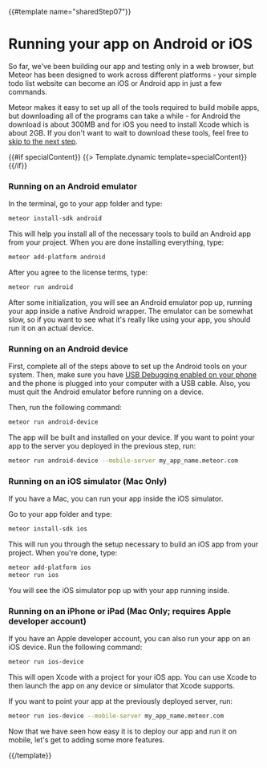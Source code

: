 {{#template name="sharedStep07"}}

# Running your app on Android or iOS

So far, we've been building our app and testing only in a web browser, but Meteor has been designed to work across different platforms - your simple todo list website can become an iOS or Android app in just a few commands.

Meteor makes it easy to set up all of the tools required to build mobile apps, but downloading all of the programs can take a while - for Android the download is about 300MB and for iOS you need to install Xcode which is about 2GB. If you don't want to wait to download these tools, feel free to [skip to the next step](/tutorials/react/temporary-ui-state).

{{#if specialContent}}
  {{> Template.dynamic template=specialContent}}
{{/if}}

### Running on an Android emulator

In the terminal, go to your app folder and type:

```bash
meteor install-sdk android
```

This will help you install all of the necessary tools to build an Android app from your project. When you are done installing everything, type:

```bash
meteor add-platform android
```

After you agree to the license terms, type:

```bash
meteor run android
```

After some initialization, you will see an Android emulator pop up, running your app inside a native Android wrapper. The emulator can be somewhat slow, so if you want to see what it's really like using your app, you should run it on an actual device.

### Running on an Android device

First, complete all of the steps above to set up the Android tools on your system. Then, make sure you have [USB Debugging enabled on your phone](http://developer.android.com/tools/device.html#developer-device-options) and the phone is plugged into your computer with a USB cable. Also, you must quit the Android emulator before running on a device.

Then, run the following command:

```bash
meteor run android-device
```

The app will be built and installed on your device. If you want to point your app to the server you deployed in the previous step, run:

```bash
meteor run android-device --mobile-server my_app_name.meteor.com
```

### Running on an iOS simulator (Mac Only)

If you have a Mac, you can run your app inside the iOS simulator.

Go to your app folder and type:

```bash
meteor install-sdk ios
```

This will run you through the setup necessary to build an iOS app from your project. When you're done, type:

```bash
meteor add-platform ios
meteor run ios
```

You will see the iOS simulator pop up with your app running inside.

### Running on an iPhone or iPad (Mac Only; requires Apple developer account)

If you have an Apple developer account, you can also run your app on an iOS device. Run the following command:

```bash
meteor run ios-device
```

This will open Xcode with a project for your iOS app. You can use Xcode to then launch the app on any device or simulator that Xcode supports.

If you want to point your app at the previously deployed server, run:

```bash
meteor run ios-device --mobile-server my_app_name.meteor.com
```

Now that we have seen how easy it is to deploy our app and run it on mobile, let's get to adding some more features.

{{/template}}
